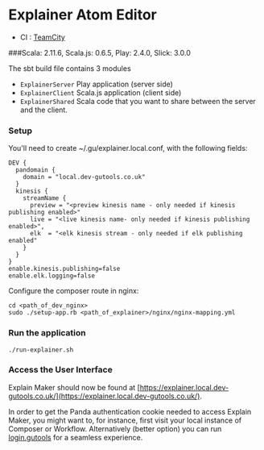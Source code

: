 # Explainer Atom Editor

* CI : [TeamCity](https://teamcity-aws.gutools.co.uk/viewType.html?buildTypeId=EditorialTools_Explainer)

###Scala: 2.11.6, Scala.js: 0.6.5, Play: 2.4.0, Slick: 3.0.0


The sbt build file contains 3 modules
- `ExplainerServer` Play application (server side)
- `ExplainerClient` Scala.js application (client side)
- `ExplainerShared` Scala code that you want to share between the server and the client.

### Setup
You'll need to create ~/.gu/explainer.local.conf, with the following fields:

```
DEV {
  pandomain {
    domain = "local.dev-gutools.co.uk"
  }
  kinesis {
    streamName {
      preview = "<preview kinesis name - only needed if kinesis publishing enabled>"
      live = "<live kinesis name- only needed if kinesis publishing enabled>",
      elk  = "<elk kinesis stream - only needed if elk publishing enabled"
    }
  }
}
enable.kinesis.publishing=false
enable.elk.logging=false
```

Configure the composer route in nginx:

```
cd <path_of_dev_nginx>
sudo ./setup-app.rb <path_of_explainer>/nginx/nginx-mapping.yml
```

### Run the application
```
./run-explainer.sh
```

### Access the User Interface

Explain Maker should now be found at [https://explainer.local.dev-gutools.co.uk/](https://explainer.local.dev-gutools.co.uk/).

In order to get the Panda authentication cookie needed to access Explain Maker, you might want to, for instance, first visit your local instance of Composer or Workflow. Alternatively (better option) you can run [login.gutools](https://github.com/guardian/login.gutools) for a seamless experience.

